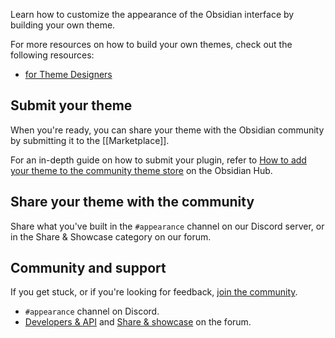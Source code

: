 Learn how to customize the appearance of the Obsidian interface by building your own theme.

For more resources on how to build your own themes, check out the following resources:

- [for Theme Designers](https://publish.obsidian.md/hub/04+-+Guides%2C+Workflows%2C+%26+Courses/for+Theme+Designers)

## Submit your theme

When you're ready, you can share your theme with the Obsidian community by submitting it to the [[Marketplace]].

For an in-depth guide on how to submit your plugin, refer to [How to add your theme to the community theme store](https://publish.obsidian.md/hub/04+-+Guides%2C+Workflows%2C+%26+Courses/Guides/How+to+add+your+theme+to+the+community+theme+store) on the Obsidian Hub.

## Share your theme with the community

Share what you've built in the `#appearance` channel on our Discord server, or in the Share & Showcase category on our forum.

## Community and support

If you get stuck, or if you're looking for feedback, [join the community](https://obsidian.md/community).

- `#appearance` channel on Discord.
- [Developers & API](https://forum.obsidian.md/c/developers-api/14) and [Share & showcase](https://forum.obsidian.md/c/share-showcase/9) on the forum.
